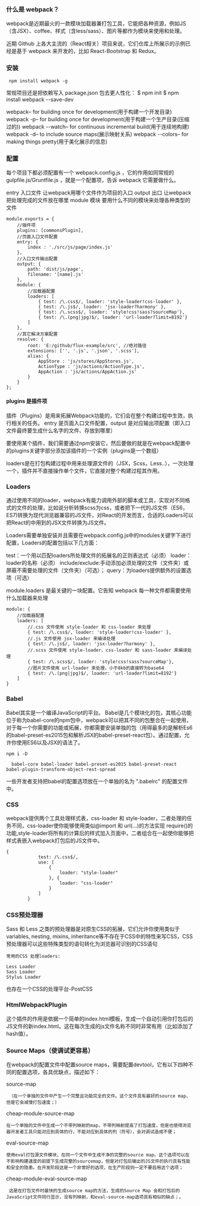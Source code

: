 ### 什么是 webpack？
webpack是近期最火的一款模块加载器兼打包工具，它能把各种资源，例如JS（含JSX）、coffee、样式（含less/sass）、图片等都作为模块来使用和处理。

近期 Github 上各大主流的（React相关）项目来说，它们仓库上所展示的示例已经是基于 webpack 来开发的，比如 React-Bootstrap 和 Redux。

### 安装
     npm install webpack -g
常规项目还是把依赖写入 package.json 包去更人性化：
$ npm init
$ npm install webpack --save-dev

webpack– for building once for development(用于构建一个开发目录)
webpack -p– for building once for development(用于构建一个生产目录(压缩过的))
webpack --watch– for continuous incremental build(用于连续地构建)
webpack -d– to include source maps(展示映射关系)
webpack --colors– for making things pretty(用于美化展示的信息)

### 配置
每个项目下都必须配置有一个 webpack.config.js ，它的作用如同常规的 gulpfile.js/Gruntfile.js ，就是一个配置项，告诉 webpack 它需要做什么。

entry 入口文件 让webpack用哪个文件作为项目的入口
output 出口 让webpack把处理完成的文件放在哪里
module 模块 要用什么不同的模块来处理各种类型的文件


    module.exports = {
        //插件项
        plugins: [commonsPlugin],
        //页面入口文件配置
        entry: {
            index : './src/js/page/index.js'
        },
        //入口文件输出配置
        output: {
            path: 'dist/js/page',
            filename: '[name].js'
        },
        module: {
            //加载器配置
            loaders: [
                { test: /\.css$/, loader: 'style-loader!css-loader' },
                { test: /\.js$/, loader: 'jsx-loader?harmony' },
                { test: /\.scss$/, loader: 'style!css!sass?sourceMap'},
                { test: /\.(png|jpg)$/, loader: 'url-loader?limit=8192'}
            ]
        },
        //其它解决方案配置
        resolve: {
            root: 'E:/github/flux-example/src', //绝对路径
            extensions: ['', '.js', '.json', '.scss'],
            alias: {
                AppStore : 'js/stores/AppStores.js',
                ActionType : 'js/actions/ActionType.js',
                AppAction : 'js/actions/AppAction.js'
            }
        }
    };
    
####  plugins 是插件项
 插件（Plugins）是用来拓展Webpack功能的，它们会在整个构建过程中生效，执行相关的任务。
 entry 是页面入口文件配置，output 是对应输出项配置（即入口文件最终要生成什么名字的文件、存放到哪里）

要使用某个插件，我们需要通过npm安装它，然后要做的就是在webpack配置中的plugins关键字部分添加该插件的一个实例（plugins是一个数组）


loaders是在打包构建过程中用来处理源文件的（JSX，Scss，Less..），一次处理一个，插件并不直接操作单个文件，它直接对整个构建过程其作用。

### Loaders
通过使用不同的loader，webpack有能力调用外部的脚本或工具，实现对不同格式的文件的处理，比如说分析转换scss为css，或者把下一代的JS文件（ES6，ES7)转换为现代浏览器兼容的JS文件，对React的开发而言，合适的Loaders可以把React的中用到的JSX文件转换为JS文件。

Loaders需要单独安装并且需要在webpack.config.js中的modules关键字下进行配置，Loaders的配置包括以下几方面：

test：一个用以匹配loaders所处理文件的拓展名的正则表达式（必须）
loader：loader的名称（必须）
include/exclude:手动添加必须处理的文件（文件夹）或屏蔽不需要处理的文件（文件夹）（可选）；
query：为loaders提供额外的设置选项（可选）

 module.loaders 是最关键的一块配置。它告知 webpack 每一种文件都需要使用什么加载器来处理
 
    module: {
        //加载器配置
        loaders: [
            //.css 文件使用 style-loader 和 css-loader 来处理
            { test: /\.css$/, loader: 'style-loader!css-loader' },
            //.js 文件使用 jsx-loader 来编译处理
            { test: /\.js$/, loader: 'jsx-loader?harmony' },
            //.scss 文件使用 style-loader、css-loader 和 sass-loader 来编译处理
            { test: /\.scss$/, loader: 'style!css!sass?sourceMap'},
            //图片文件使用 url-loader 来处理，小于8kb的直接转为base64
            { test: /\.(png|jpg)$/, loader: 'url-loader?limit=8192'}
        ]
    }
 

### Babel
Babel其实是一个编译JavaScript的平台。
Babel是几个模块化的包，其核心功能位于称为babel-core的npm包中，webpack可以把其不同的包整合在一起使用，对于每一个你需要的功能或拓展，你都需要安装单独的包（用得最多的是解析Es6的babel-preset-es2015包和解析JSX的babel-preset-react包）。通过配置，允许你使用ES6以及JSX的语法了。

    npm i -D
    
      babel-core babel-loader babel-preset-es2015 babel-preset-react  babel-plugin-transform-object-rest-spread
      
一些开发者支持把babel的配置选项放在一个单独的名为 ".babelrc" 的配置文件中。
 
### CSS
webpack提供两个工具处理样式表，css-loader 和 style-loader，二者处理的任务不同，css-loader使你能够使用类似@import 和 url(...)的方法实现 require()的功能,style-loader将所有的计算后的样式加入页面中，二者组合在一起使你能够把样式表嵌入webpack打包后的JS文件中。

    {
                test: /\.css$/,
                use: [
                    {
                        loader: "style-loader"
                    }, {
                        loader: "css-loader"
                    }
                ]
            }

### CSS预处理器
Sass 和 Less 之类的预处理器是对原生CSS的拓展，它们允许你使用类似于variables, nesting, mixins, inheritance等不存在于CSS中的特性来写CSS，CSS预处理器可以这些特殊类型的语句转化为浏览器可识别的CSS语句


    常用的CSS 处理loaders:
    
    Less Loader
    Sass Loader
    Stylus Loader
也存在一个CSS的处理平台-PostCSS

### HtmlWebpackPlugin
这个插件的作用是依据一个简单的index.html模板，生成一个自动引用你打包后的JS文件的新index.html。这在每次生成的js文件名称不同时非常有用（比如添加了hash值）。


    
### Source Maps（使调试更容易）
在webpack的配置文件中配置source maps，需要配置devtool，它有以下四种不同的配置选项，各具优缺点，描述如下：

 source-map	
 
     （在一个单独的文件中产生一个完整且功能完全的文件。这个文件具有最好的source map，但是它会减慢打包速度；）
    
cheap-module-source-map

    在一个单独的文件中生成一个不带列映射的map，不带列映射提高了打包速度，但是也使得浏览器开发者工具只能对应到具体的行，不能对应到具体的列（符号），会对调试造成不便；    

eval-source-map	

    使用eval打包源文件模块，在同一个文件中生成干净的完整的source map。这个选项可以在不影响构建速度的前提下生成完整的sourcemap，但是对打包后输出的JS文件的执行具有性能和安全的隐患。在开发阶段这是一个非常好的选项，在生产阶段则一定不要启用这个选项；

cheap-module-eval-source-map

     这是在打包文件时最快的生成source map的方法，生成的Source Map 会和打包后的JavaScript文件同行显示，没有列映射，和eval-source-map选项具有相似的缺点；。